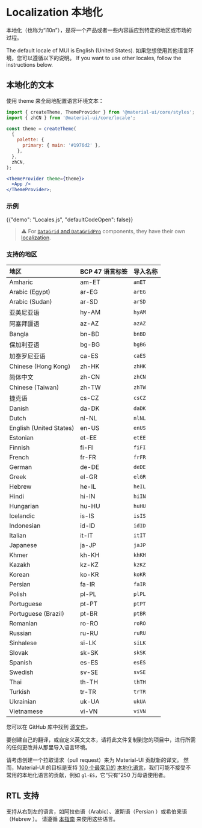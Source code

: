 # Localization 本地化

<p class="description">本地化（也称为“i10n”），是将一个产品或者一些内容适应到特定的地区或市场的过程。</p>

The default locale of MUI is English (United States). 如果您想使用其他语言环境，您可以遵循以下的说明。 If you want to use other locales, follow the instructions below.

## 本地化的文本

使用 theme 来全局地配置语言环境文本：

```jsx
import { createTheme, ThemeProvider } from '@material-ui/core/styles';
import { zhCN } from '@material-ui/core/locale';

const theme = createTheme(
  {
    palette: {
      primary: { main: '#1976d2' },
    },
  },
  zhCN,
);

<ThemeProvider theme={theme}>
  <App />
</ThemeProvider>;
```

### 示例

{{"demo": "Locales.js", "defaultCodeOpen": false}}

> ⚠️ For [`DataGrid` and `DataGridPro`](/x/react-data-grid/) components, they have their own [localization](/x/react-data-grid/localization/).

### 支持的地区

| 地区                    | BCP 47 语言标签 | 导入名称 |
| :---------------------- | --------------- | -------- |
| Amharic                 | am-ET           | `amET`   |
| Arabic (Egypt)          | ar-EG           | `arEG`   |
| Arabic (Sudan)          | ar-SD           | `arSD`   |
| 亚美尼亚语              | hy-AM           | `hyAM`   |
| 阿塞拜疆语              | az-AZ           | `azAZ`   |
| Bangla                  | bn-BD           | `bnBD`   |
| 保加利亚语              | bg-BG           | `bgBG`   |
| 加泰罗尼亚语            | ca-ES           | `caES`   |
| Chinese (Hong Kong)     | zh-HK           | `zhHK`   |
| 简体中文                | zh-CN           | `zhCN`   |
| Chinese (Taiwan)        | zh-TW           | `zhTW`   |
| 捷克语                  | cs-CZ           | `csCZ`   |
| Danish                  | da-DK           | `daDK`   |
| Dutch                   | nl-NL           | `nlNL`   |
| English (United States) | en-US           | `enUS`   |
| Estonian                | et-EE           | `etEE`   |
| Finnish                 | fi-FI           | `fiFI`   |
| French                  | fr-FR           | `frFR`   |
| German                  | de-DE           | `deDE`   |
| Greek                   | el-GR           | `elGR`   |
| Hebrew                  | he-IL           | `heIL`   |
| Hindi                   | hi-IN           | `hiIN`   |
| Hungarian               | hu-HU           | `huHU`   |
| Icelandic               | is-IS           | `isIS`   |
| Indonesian              | id-ID           | `idID`   |
| Italian                 | it-IT           | `itIT`   |
| Japanese                | ja-JP           | `jaJP`   |
| Khmer                   | kh-KH           | `khKH`   |
| Kazakh                  | kz-KZ           | `kzKZ`   |
| Korean                  | ko-KR           | `koKR`   |
| Persian                 | fa-IR           | `faIR`   |
| Polish                  | pl-PL           | `plPL`   |
| Portuguese              | pt-PT           | `ptPT`   |
| Portuguese (Brazil)     | pt-BR           | `ptBR`   |
| Romanian                | ro-RO           | `roRO`   |
| Russian                 | ru-RU           | `ruRU`   |
| Sinhalese               | si-LK           | `siLK`   |
| Slovak                  | sk-SK           | `skSK`   |
| Spanish                 | es-ES           | `esES`   |
| Swedish                 | sv-SE           | `svSE`   |
| Thai                    | th-TH           | `thTH`   |
| Turkish                 | tr-TR           | `trTR`   |
| Ukrainian               | uk-UA           | `ukUA`   |
| Vietnamese              | vi-VN           | `viVN`   |

<!-- #default-branch-switch -->

您可以在 GitHub 库中找到 [源文件](https://github.com/mui/material-ui/blob/master/packages/mui-material/src/locale/index.ts)。

要创建自己的翻译，或自定义英文文本，请将此文件复制到您的项目中，进行所需的任何更改并从那里导入语言环境。

请考虑创建一个拉取请求（pull request）来为 Material-UI 贡献新的译文。 然而，Material-UI 的目标是支持 [100 个最常见的](https://en.wikipedia.org/wiki/List_of_languages_by_number_of_native_speakers) [本地化语言](https://www.ethnologue.com/guides/ethnologue200)，我们可能不接受不常用的本地化语言的贡献，例如 `gl-ES`，它“只有”250 万母语使用者。

## RTL 支持

支持从右到左的语言，如阿拉伯语（Arabic）、波斯语（Persian ）或希伯来语（Hebrew ）。 请遵循 [本指南](/material-ui/guides/right-to-left/) 来使用这些语言。
